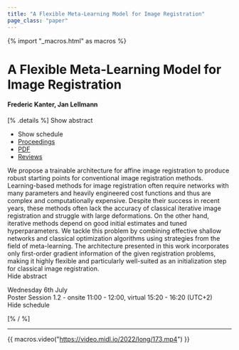 ```yaml
---
title: "A Flexible Meta-Learning Model for Image Registration"
page_class: "paper"
---
```


{% import "_macros.html" as macros %}

# A Flexible Meta-Learning Model for Image Registration

#### Frederic Kanter, Jan Lellmann

[% .details %]
<a class="toggle_visibility" data-selector=".abstract" data-level="3">Show abstract</a>
- <a class="toggle_visibility" data-selector=".schedule" data-level="3">Show schedule</a>
- <a href="">Proceedings</a>
- <a href="https://openreview.net/pdf?id=DVvXkperT3t">PDF</a>
- <a href="https://openreview.net/forum?id=DVvXkperT3t">Reviews</a>

<p>
    <span class="abstract">
        We propose a trainable architecture for affine image registration to produce robust starting points for conventional image registration methods. Learning-based methods for image registration often require networks with many parameters and heavily engineered cost functions and thus are complex and computationally expensive. Despite their success in recent years, these methods often lack the accuracy of classical iterative image registration and struggle with large deformations. On the other hand, iterative methods depend on good initial estimates and tuned hyperparameters. We tackle this problem by combining effective shallow networks and classical optimization algorithms using strategies from the field of meta-learning. The architecture presented in this work incorporates only first-order gradient information of the given registration problems, making it highly flexible and particularly well-suited as an initialization step for classical image registration.
        <br>
        <span class="actions"><a class="toggle_visibility" data-level="2">Hide abstract</a></span>
    </span>
</p>

<p>
    <span class="schedule">
        Wednesday 6th July<br>Poster Session 1.2 - onsite 11:00 - 12:00, virtual 15:20 - 16:20 (UTC+2)
        <br>
        <span class="actions"><a class="toggle_visibility" data-level="2">Hide schedule</a></span>
    </span>
</p>

[% / %]


---
{{ macros.video("https://video.midl.io/2022/long/173.mp4") }}
